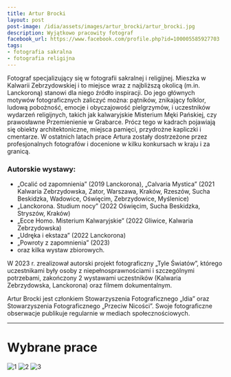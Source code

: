 ```yaml
---
title: Artur Brocki
layout: post
post-image: /idia/assets/images/artur_brocki/artur_brocki.jpg
description: Wyjątkowo pracowity fotograf
facebook_url: https://www.facebook.com/profile.php?id=100005585927703
tags:
- fotografia sakralna
- fotografia religijna
---
```


Fotograf specjalizujący się w fotografii sakralnej i religijnej. Mieszka w Kalwarii Zebrzydowskiej i to miejsce wraz z najbliższą okolicą (m.in. Lanckoroną) stanowi dla niego źródło inspiracji. Do jego głównych motywów fotograficznych zaliczyć można: pątników, znikający folklor, ludową pobożność, emocje i obyczajowość pielgrzymów, i uczestników wydarzeń religijnych, takich jak kalwaryjskie Misterium Męki Pańskiej, czy prawosławne Przemienienie w Grabarce. Prócz tego w kadrach pojawiają się obiekty architektoniczne, miejsca pamięci, przydrożne kapliczki i cmentarze. W ostatnich latach prace Artura zostały dostrzeżone przez profesjonalnych fotografów i docenione w kilku konkursach w kraju i za granicą.

### Autorskie wystawy:

* „Ocalić od zapomnienia” (2019 Lanckorona), „Calvaria Mystica” (2021 Kalwaria Zebrzydowska, Zator, Warszawa, Kraków, Rzeszów, Sucha Beskidzka, Wadowice, Oświęcim, Zebrzydowice, Myślenice)
* „Lanckorona. Studium nocy” (2022 Oświęcim, Sucha Beskidzka, Stryszów, Kraków)
* „Ecce Homo. Misterium Kalwaryjskie” (2022 Gliwice, Kalwaria Zebrzydowska)
* „Udręka i ekstaza” (2022 Lanckorona)
* „Powroty z zapomnienia” (2023) 
* oraz kilka wystaw zbiorowych. 

W 2023 r. zrealizował autorski projekt fotograficzny „Tyle Światów”, którego uczestnikami były osoby z niepełnosprawnościami i szczególnymi potrzebami, zakończony 2 wystawami uczestników (Kalwaria Zebrzydowska, Lanckorona) oraz filmem dokumentalnym. 

Artur Brocki jest członkiem Stowarzyszenia Fotograficznego „Idia” oraz Stowarzyszenia Fotograficznego „Przeciw Nicości”. Swoje fotograficzne obserwacje publikuje regularnie w mediach społecznościowych.


---

# Wybrane prace

![1](/assets/images/artur_brocki/DSC_2139.jpg)
![2](/assets/images/artur_brocki/DSC_1952.jpg)
![3](/assets/images/artur_brocki/DSC_2106.jpg)
